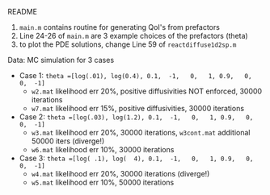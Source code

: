 README

1. `main.m` contains routine for generating QoI's from prefactors
2. Line 24-26 of `main.m` are 3 example choices of the prefactors (theta)
3. to plot the PDE solutions, change Line 59 of `reactdiffuse1d2sp.m`



Data: MC simulation for 3 cases

* Case 1: `theta =[log(.01), log(0.4), 0.1,  -1,   0,   1, 0.9,   0,   0,  -1]`
  *  `w2.mat` likelihood err 20%, positive diffusivities NOT enforced, 30000 iterations 
  * `w7.mat` likelihood err 15%, positive diffusivities, 30000 iterations
* Case 2: `theta =[log(.03), log(1.2), 0.1,  -1,   0,   1, 0.9,   0,   0,  -1]`
  *  `w3.mat` likelihood err 20%, 30000 iterations, `w3cont.mat` additional 50000 iters (diverge!)
  * `w6.mat` likelihood err 10%, 30000 iterations
* Case 3: `theta =[log( .1), log(  4), 0.1,  -1,   0,   1, 0.9,   0,   0,  -1]`
  * `w4.mat` likelihood err 20%, 30000 iterations (diverge!)
  * `w5.mat`  likelihood err 10%, 50000 iterations